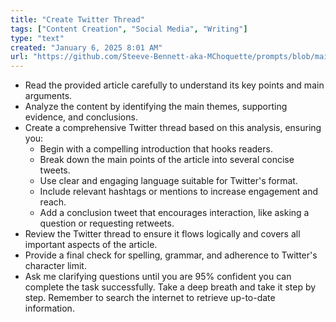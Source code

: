 ```yaml
---
title: "Create Twitter Thread"
tags: ["Content Creation", "Social Media", "Writing"]
type: "text"
created: "January 6, 2025 8:01 AM"
url: "https://github.com/Steeve-Bennett-aka-MChoquette/prompts/blob/main/create_twitter_thread.md"
---
```


- Read the provided article carefully to understand its key points and main arguments.
- Analyze the content by identifying the main themes, supporting evidence, and conclusions.
- Create a comprehensive Twitter thread based on this analysis, ensuring you:
  - Begin with a compelling introduction that hooks readers.
  - Break down the main points of the article into several concise tweets.
  - Use clear and engaging language suitable for Twitter's format.
  - Include relevant hashtags or mentions to increase engagement and reach.
  - Add a conclusion tweet that encourages interaction, like asking a question or requesting retweets.
- Review the Twitter thread to ensure it flows logically and covers all important aspects of the article.
- Provide a final check for spelling, grammar, and adherence to Twitter's character limit.
- Ask me clarifying questions until you are 95% confident you can complete the task successfully. Take a deep breath and take it step by step. Remember to search the internet to retrieve up-to-date information.